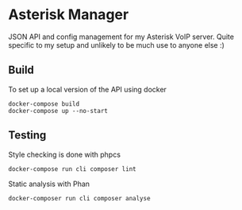 # Asterisk Manager

JSON API and config management for my Asterisk VoIP server. Quite specific to
my setup and unlikely to be much use to anyone else :)

## Build
To set up a local version of the API using docker

```
docker-compose build
docker-compose up --no-start
```

## Testing

Style checking is done with phpcs

```
docker-compose run cli composer lint
```

Static analysis with Phan

```
docker-composer run cli composer analyse
```
